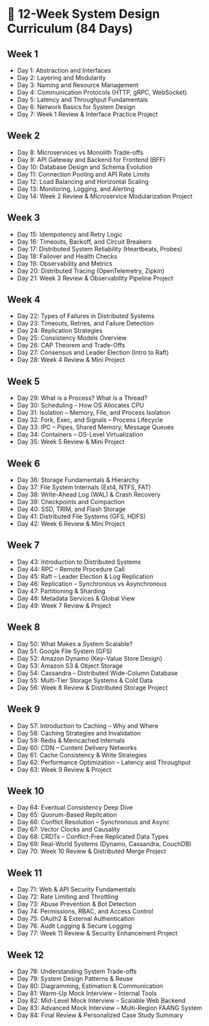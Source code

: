 # 📘 12-Week System Design Curriculum (84 Days)

## Week 1
- Day 1: Abstraction and Interfaces
- Day 2: Layering and Modularity
- Day 3: Naming and Resource Management
- Day 4: Communication Protocols (HTTP, gRPC, WebSocket)
- Day 5: Latency and Throughput Fundamentals
- Day 6: Network Basics for System Design
- Day 7: Week 1 Review & Interface Practice Project

## Week 2
- Day 8: Microservices vs Monolith Trade-offs
- Day 9: API Gateway and Backend for Frontend (BFF)
- Day 10: Database Design and Schema Evolution
- Day 11: Connection Pooling and API Rate Limits
- Day 12: Load Balancing and Horizontal Scaling
- Day 13: Monitoring, Logging, and Alerting
- Day 14: Week 2 Review & Microservice Modularization Project

## Week 3
- Day 15: Idempotency and Retry Logic
- Day 16: Timeouts, Backoff, and Circuit Breakers
- Day 17: Distributed System Reliability (Heartbeats, Probes)
- Day 18: Failover and Health Checks
- Day 19: Observability and Metrics
- Day 20: Distributed Tracing (OpenTelemetry, Zipkin)
- Day 21: Week 3 Review & Observability Pipeline Project

## Week 4
- Day 22: Types of Failures in Distributed Systems
- Day 23: Timeouts, Retries, and Failure Detection
- Day 24: Replication Strategies
- Day 25: Consistency Models Overview
- Day 26: CAP Theorem and Trade-Offs
- Day 27: Consensus and Leader Election (Intro to Raft)
- Day 28: Week 4 Review & Mini Project

## Week 5
- Day 29: What is a Process? What is a Thread?
- Day 30: Scheduling – How OS Allocates CPU
- Day 31: Isolation – Memory, File, and Process Isolation
- Day 32: Fork, Exec, and Signals – Process Lifecycle
- Day 33: IPC – Pipes, Shared Memory, Message Queues
- Day 34: Containers – OS-Level Virtualization
- Day 35: Week 5 Review & Mini Project

## Week 6
- Day 36: Storage Fundamentals & Hierarchy
- Day 37: File System Internals (Ext4, NTFS, FAT)
- Day 38: Write-Ahead Log (WAL) & Crash Recovery
- Day 39: Checkpoints and Compaction
- Day 40: SSD, TRIM, and Flash Storage
- Day 41: Distributed File Systems (GFS, HDFS)
- Day 42: Week 6 Review & Mini Project

## Week 7
- Day 43: Introduction to Distributed Systems
- Day 44: RPC – Remote Procedure Call
- Day 45: Raft – Leader Election & Log Replication
- Day 46: Replication – Synchronous vs Asynchronous
- Day 47: Partitioning & Sharding
- Day 48: Metadata Services & Global View
- Day 49: Week 7 Review & Project

## Week 8
- Day 50: What Makes a System Scalable?
- Day 51: Google File System (GFS)
- Day 52: Amazon Dynamo (Key–Value Store Design)
- Day 53: Amazon S3 & Object Storage
- Day 54: Cassandra – Distributed Wide-Column Database
- Day 55: Multi-Tier Storage Systems & Cold Data
- Day 56: Week 8 Review & Distributed Storage Project

## Week 9
- Day 57: Introduction to Caching – Why and Where
- Day 58: Caching Strategies and Invalidation
- Day 59: Redis & Memcached Internals
- Day 60: CDN – Content Delivery Networks
- Day 61: Cache Consistency & Write Strategies
- Day 62: Performance Optimization – Latency and Throughput
- Day 63: Week 9 Review & Project

## Week 10
- Day 64: Eventual Consistency Deep Dive
- Day 65: Quorum-Based Replication
- Day 66: Conflict Resolution – Synchronous and Async
- Day 67: Vector Clocks and Causality
- Day 68: CRDTs – Conflict-Free Replicated Data Types
- Day 69: Real-World Systems (Dynamo, Cassandra, CouchDB)
- Day 70: Week 10 Review & Distributed Merge Project

## Week 11
- Day 71: Web & API Security Fundamentals
- Day 72: Rate Limiting and Throttling
- Day 73: Abuse Prevention & Bot Detection
- Day 74: Permissions, RBAC, and Access Control
- Day 75: OAuth2 & External Authentication
- Day 76: Audit Logging & Secure Logging
- Day 77: Week 11 Review & Security Enhancement Project

## Week 12
- Day 78: Understanding System Trade-offs
- Day 79: System Design Patterns & Reuse
- Day 80: Diagramming, Estimation & Communication
- Day 81: Warm-Up Mock Interview – Internal Tools
- Day 82: Mid-Level Mock Interview – Scalable Web Backend
- Day 83: Advanced Mock Interview – Multi-Region FAANG System
- Day 84: Final Review & Personalized Case Study Summary

